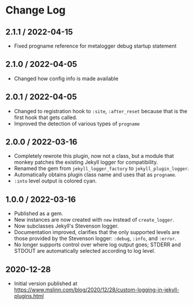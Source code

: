 # Change Log


## 2.1.1 / 2022-04-15

* Fixed progname reference for metalogger debug startup statement


## 2.1.0 / 2022-04-05

* Changed how config info is made available


## 2.0.1 / 2022-04-05

* Changed to registration hook to `:site`, `:after_reset` because that is the first hook that gets called.
* Improved the detection of various types of `progname`


## 2.0.0 / 2022-03-16

* Completely rewrote this plugin, now not a class, but a module that monkey patches the existing Jekyll logger for compatibility.
* Renamed the gem from `jekyll_logger_factory` to `jekyll_plugin_logger`.
* Automatically obtains plugin class name and uses that as `progname`.
* `:into` level output is colored cyan.


## 1.0.0 / 2022-03-16

* Published as a gem.
* New instances are now created with `new` instead of `create_logger`.
* Now subclasses Jekyll's Stevenson logger.
* Documentation improved, clarifies that the only supported levels are those provided by the Stevenson logger: `:debug`, `:info`, and `:error`.
* No longer supports control over where log output goes; STDERR and STDOUT are automatically selected according to log level.


## 2020-12-28

* Initial version published at https://www.mslinn.com/blog/2020/12/28/custom-logging-in-jekyll-plugins.html

